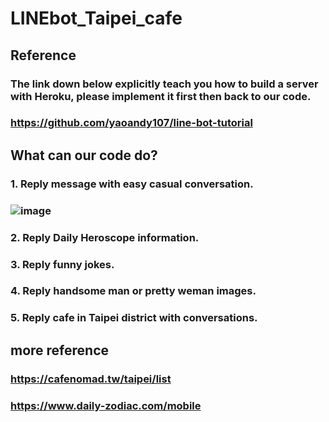 # LINEbot_Taipei_cafe

## Reference
### The link down below explicitly teach you how to build a server with Heroku, please implement it first then back to our code.
### https://github.com/yaoandy107/line-bot-tutorial

## What can our code do?

### 1. Reply message with easy casual conversation.
### ![image](https://github.com/b05505023/LINEbot_Taipei_cafe/blob/master/image/64444986_468651520559340_168681219892969472_n.jpg)
### 2. Reply Daily Heroscope information.
### 3. Reply funny jokes.
### 4. Reply handsome man or pretty weman images.
### 5. Reply cafe in Taipei district with conversations.



## more reference

### https://cafenomad.tw/taipei/list
### https://www.daily-zodiac.com/mobile
